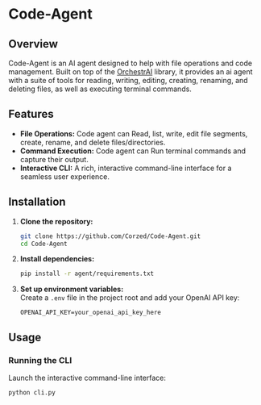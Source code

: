 # Code-Agent

## Overview

Code-Agent is an AI agent designed to help with file operations and code management. Built on top of the [OrchestrAI](https://github.com/Corzed/OrchestrAI) library, it provides an ai agent with a suite of tools for reading, writing, editing, creating, renaming, and deleting files, as well as executing terminal commands.

## Features

- **File Operations:** Code agent can Read, list, write, edit file segments, create, rename, and delete files/directories.
- **Command Execution:** Code agent can Run terminal commands and capture their output.
- **Interactive CLI:** A rich, interactive command-line interface for a seamless user experience.


## Installation

1. **Clone the repository:**
    ```bash
    git clone https://github.com/Corzed/Code-Agent.git
    cd Code-Agent
    ```

2. **Install dependencies:**
    ```bash
    pip install -r agent/requirements.txt
    ```

3. **Set up environment variables:**  
   Create a `.env` file in the project root and add your OpenAI API key:
    ```dotenv
    OPENAI_API_KEY=your_openai_api_key_here
    ```

## Usage

### Running the CLI

Launch the interactive command-line interface:
```bash
python cli.py
